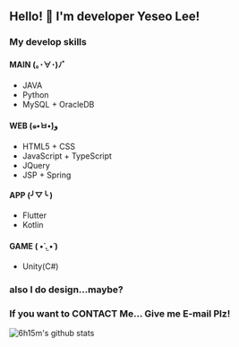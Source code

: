 ## Hello! 🐹 I'm developer Yeseo Lee! 
### My develop skills

#### MAIN (｡･∀･)ﾉﾞ
- JAVA
- Python
- MySQL + OracleDB

#### WEB (๑•̀ㅂ•́)و
- HTML5 + CSS
- JavaScript + TypeScript
- JQuery
- JSP + Spring

#### APP (╯▽╰ )
- Flutter
- Kotlin

#### GAME ( •̀ .̫ •́ )
- Unity(C#)

### also I do design...maybe? 
### If you want to CONTACT Me... Give me E-mail Plz!



![6h15m's github stats](https://github-readme-stats.vercel.app/api?username=6h15m&show_icons=true)

